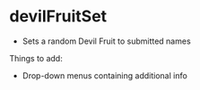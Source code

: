 # devilFruitSet
- Sets a random Devil Fruit to submitted names

Things to add:
- Drop-down menus containing additional info